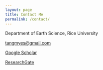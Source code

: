 ```yaml
---
layout: page
title: Contact Me
permalink: /contact/
---
```


<i class="fa fa-university" aria-hidden="true"></i> Department of Earth Science, Rice University

<i class="fa fa-envelope" aria-hidden="true"></i> [tangmyes@gmail.com](mailto:tangmyes@gmail.com)

<i class="fa fa-google" aria-hidden="true"></i> <a target="_blank" href="https://scholar.google.com/citations?user=d5HZrV4AAAAJ/?utm_source=mingtang.me">Google Scholar</a>

<i class="fa fa-file-text" aria-hidden="true"></i> <a target="_blank" href="https://www.researchgate.net/profile/Ming_Tang8/?utm_source=mingtang.me">ResearchGate</a>
